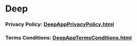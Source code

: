 # Deep

 ### Privacy Policy: [DeepAppPrivacyPolicy.html]()
 ### Terms Conditions: [DeepAppTermsConditions.html]()
